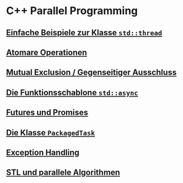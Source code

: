 # C++ Parallel Programming

## [Einfache Beispiele zur Klasse `std::thread`](Programs/01_SimpleThreading/Readme.md)

## [Atomare Operationen](Programs/02_Atomic/Readme.md)

## [Mutual Exclusion / Gegenseitiger Ausschluss](Programs/03_MutualExclusion/Readme.md)

## [Die Funktionsschablone `std::async`](Programs/04_Async/Readme.md)

## [Futures und Promises](Programs/05_FuturesPromises/Readme.md)

## [Die Klasse `PackagedTask`](Programs/06_PackagedTask/Readme.md)

## [Exception Handling](Programs/07_ExceptionHandling/Readme.md)

## [STL und parallele Algorithmen](Programs/08_STL_ParallelAlgorithms/Readme.md)

